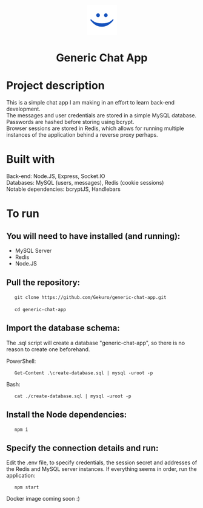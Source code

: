 <div align='center'><img src="static/icon.png" alt="Logo" width="80px" height="80px"></div>
<h1 align='center' style="border-bottom: none;">Generic Chat App</h1>

# Project description

This is a simple chat app I am making in an effort to learn back-end development.<br/>
The messages and user credentials are stored in a simple MySQL database. Passwords are hashed before storing using bcrypt.<br/> Browser sessions are stored in Redis, which allows for running multiple instances of the application behind a reverse proxy perhaps.

# Built with

Back-end: Node.JS, Express, Socket.IO<br/>
Databases: MySQL (users, messages), Redis (cookie sessions)<br />
Notable dependencies: bcryptJS, Handlebars

# To run

## You will need to have installed (and running):
 - MySQL Server
 - Redis
 - Node.JS
## Pull the repository:
 ```
    git clone https://github.com/Gekuro/generic-chat-app.git

    cd generic-chat-app
 ```
## Import the database schema:
The .sql script will create a database "generic-chat-app", so there is no reason to create one beforehand.

PowerShell:
 ```
    Get-Content .\create-database.sql | mysql -uroot -p
 ```
Bash:
 ```
    cat ./create-database.sql | mysql -uroot -p
 ```
## Install the Node dependencies:
 ```
    npm i
 ```
## Specify the connection details and run:
 Edit the .env file, to specify credentials, the session secret and addresses of the Redis and MySQL server instances.
 If everything seems in order, run the application:
 ```
    npm start
 ```

 Docker image coming soon :)